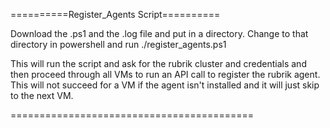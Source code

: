 
==========Register_Agents Script==========

Download the .ps1 and the .log file and put in a directory.  Change to that directory in powershell and run ./register_agents.ps1

This will run the script and ask for the rubrik cluster and credentials and then proceed through all VMs to run an API call to register the rubrik agent.  This will not succeed for a VM if the agent isn't installed and it will just skip to the next VM.

==========================================
